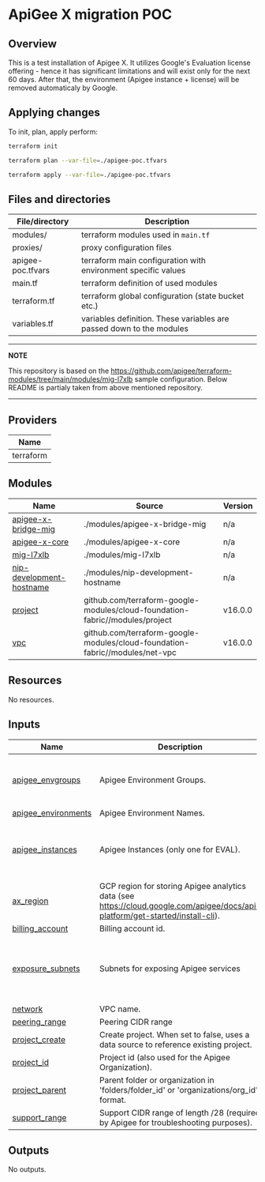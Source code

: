 # ApiGee X migration POC

## Overview
This is a test installation of Apigee X. It utilizes Google's Evaluation license offering - hence it has significant limitations and will exist only for the next 60 days.
After that, the environment (Apigee instance + license) will be removed automaticaly by Google.

## Applying changes
To init, plan, apply perform:
```bash
terraform init

terraform plan --var-file=./apigee-poc.tfvars

terraform apply --var-file=./apigee-poc.tfvars
```

## Files and directories

| File/directory | Description |
|----------------|-------------|
| modules/ | terraform modules used in ```main.tf``` |
| proxies/ | proxy configuration files |
| apigee-poc.tfvars | terraform main configuration with environment specific values |
| main.tf | terraform definition of used modules |
| terraform.tf | terraform global configuration (state bucket etc.) |
| variables.tf | variables definition. These variables are passed down to the modules |

---
**NOTE**

 This repository is based on the https://github.com/apigee/terraform-modules/tree/main/modules/mig-l7xlb sample configuration.
 Below README is partialy taken from above mentioned repository.

---
<!-- BEGIN_TF_DOCS -->
## Providers

| Name |
|------|
| terraform |

## Modules

| Name | Source | Version |
|------|--------|---------|
| <a name="module_apigee-x-bridge-mig"></a> [apigee-x-bridge-mig](#module\_apigee-x-bridge-mig) | ./modules/apigee-x-bridge-mig | n/a |
| <a name="module_apigee-x-core"></a> [apigee-x-core](#module\_apigee-x-core) | ./modules/apigee-x-core | n/a |
| <a name="module_mig-l7xlb"></a> [mig-l7xlb](#module\_mig-l7xlb) | ./modules/mig-l7xlb | n/a |
| <a name="module_nip-development-hostname"></a> [nip-development-hostname](#module\_nip-development-hostname) | ./modules/nip-development-hostname | n/a |
| <a name="module_project"></a> [project](#module\_project) | github.com/terraform-google-modules/cloud-foundation-fabric//modules/project | v16.0.0 |
| <a name="module_vpc"></a> [vpc](#module\_vpc) | github.com/terraform-google-modules/cloud-foundation-fabric//modules/net-vpc | v16.0.0 |

## Resources

No resources.

## Inputs

| Name | Description | Type | Default | Required |
|------|-------------|------|---------|:--------:|
| <a name="input_apigee_envgroups"></a> [apigee\_envgroups](#input\_apigee\_envgroups) | Apigee Environment Groups. | <pre>map(object({<br>    environments = list(string)<br>    hostnames    = list(string)<br>  }))</pre> | `{}` | no |
| <a name="input_apigee_environments"></a> [apigee\_environments](#input\_apigee\_environments) | Apigee Environment Names. | `list(string)` | `[]` | no |
| <a name="input_apigee_instances"></a> [apigee\_instances](#input\_apigee\_instances) | Apigee Instances (only one for EVAL). | <pre>map(object({<br>    region       = string<br>    ip_range     = string<br>    environments = list(string)<br>  }))</pre> | `{}` | no |
| <a name="input_ax_region"></a> [ax\_region](#input\_ax\_region) | GCP region for storing Apigee analytics data (see https://cloud.google.com/apigee/docs/api-platform/get-started/install-cli). | `string` | n/a | yes |
| <a name="input_billing_account"></a> [billing\_account](#input\_billing\_account) | Billing account id. | `string` | `null` | no |
| <a name="input_exposure_subnets"></a> [exposure\_subnets](#input\_exposure\_subnets) | Subnets for exposing Apigee services | <pre>list(object({<br>    name               = string<br>    ip_cidr_range      = string<br>    region             = string<br>    secondary_ip_range = map(string)<br>  }))</pre> | `[]` | no |
| <a name="input_network"></a> [network](#input\_network) | VPC name. | `string` | n/a | yes |
| <a name="input_peering_range"></a> [peering\_range](#input\_peering\_range) | Peering CIDR range | `string` | n/a | yes |
| <a name="input_project_create"></a> [project\_create](#input\_project\_create) | Create project. When set to false, uses a data source to reference existing project. | `bool` | `false` | no |
| <a name="input_project_id"></a> [project\_id](#input\_project\_id) | Project id (also used for the Apigee Organization). | `string` | n/a | yes |
| <a name="input_project_parent"></a> [project\_parent](#input\_project\_parent) | Parent folder or organization in 'folders/folder\_id' or 'organizations/org\_id' format. | `string` | `null` | no |
| <a name="input_support_range"></a> [support\_range](#input\_support\_range) | Support CIDR range of length /28 (required by Apigee for troubleshooting purposes). | `string` | n/a | yes |

## Outputs

No outputs.
<!-- END_TF_DOCS -->
